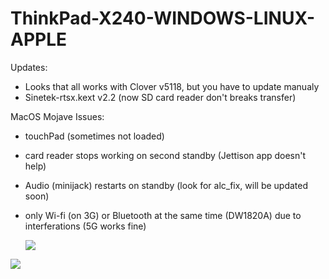 # ThinkPad-X240-WINDOWS-LINUX-APPLE
 
Updates:
- Looks that all works with Clover v5118, but you have to update manualy 
- Sinetek-rtsx.kext v2.2 (now SD card reader don't breaks transfer) 

MacOS Mojave Issues:
- touchPad (sometimes not loaded) 
- card reader stops working on second standby (Jettison app doesn't help) 
- Audio (minijack) restarts on standby (look for alc_fix, will be updated soon) 
- only Wi-fi (on 3G) or Bluetooth at the same time (DW1820A) due to interferations (5G works fine) 
 
  <img src="http://brak.99e.pl/2hack.jpg">
 <img src="http://brak.99e.pl/1hack.jpg">
